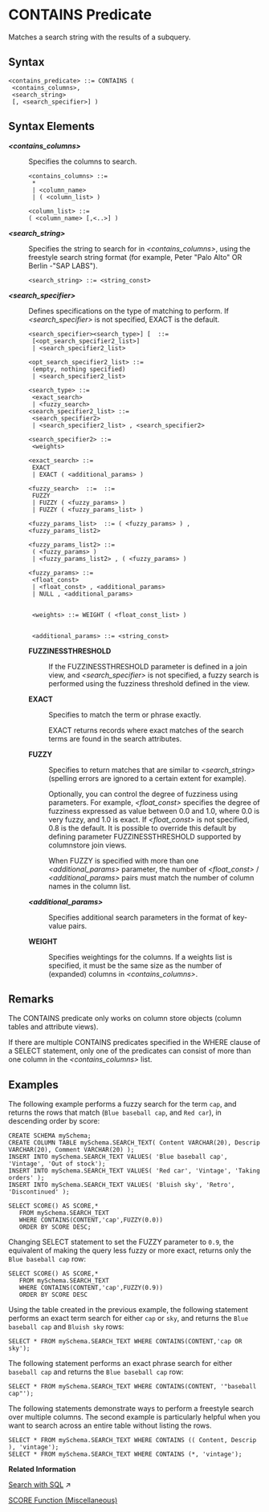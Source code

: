 <!-- loio20f952437519101487edc3d9aba84238 -->

# CONTAINS Predicate

Matches a search string with the results of a subquery.



## Syntax

```
<contains_predicate> ::= CONTAINS ( 
 <contains_columns>, 
 <search_string> 
 [, <search_specifier>] )
```



## Syntax Elements


<dl>
<dt><b>

*<contains\_columns\>*

</b></dt>
<dd>

Specifies the columns to search.

```
<contains_columns> ::= 
 * 
 | <column_name> 
 | ( <column_list> )

<column_list> ::=
( <column_name> [,<..>] )
```



</dd><dt><b>

*<search\_string\>*

</b></dt>
<dd>

Specifies the string to search for in *<contains\_columns\>*, using the freestyle search string format \(for example, Peter "Palo Alto" OR Berlin -"SAP LABS"\).

```
<search_string> ::= <string_const>
```



</dd><dt><b>

*<search\_specifier\>*

</b></dt>
<dd>

Defines specifications on the type of matching to perform. If *<search\_specifier\>* is not specified, EXACT is the default.

```
<search_specifier><search_type>] [  ::= 
 [<opt_search_specifier2_list>]
 | <search_specifier2_list>
 
<opt_search_specifier2_list> ::= 
 (empty, nothing specified)
 | <search_specifier2_list>
 
<search_type> ::= 
 <exact_search> 
 | <fuzzy_search>
<search_specifier2_list> ::= 
 <search_specifier2>
 | <search_specifier2_list> , <search_specifier2>
 
<search_specifier2> ::=  
 <weights> 
 
<exact_search> ::= 
 EXACT 
 | EXACT ( <additional_params> )
  
<fuzzy_search>  ::=  ::= 
 FUZZY 
 | FUZZY ( <fuzzy_params> ) 
 | FUZZY ( <fuzzy_params_list> )

<fuzzy_params_list>  ::= ( <fuzzy_params> ) , <fuzzy_params_list2>

<fuzzy_params_list2> ::= 
 ( <fuzzy_params> ) 
 | <fuzzy_params_list2> , ( <fuzzy_params> )
 
<fuzzy_params> ::= 
 <float_const> 
 | <float_const> , <additional_params> 
 | NULL , <additional_params>


 <weights> ::= WEIGHT ( <float_const_list> )
 

 <additional_params> ::= <string_const>
```


<dl>
<dt><b>

FUZZINESSTHRESHOLD

</b></dt>
<dd>

If the FUZZINESSTHRESHOLD parameter is defined in a join view, and *<search\_specifier\>* is not specified, a fuzzy search is performed using the fuzziness threshold defined in the view.



</dd><dt><b>

EXACT

</b></dt>
<dd>

Specifies to match the term or phrase exactly.

EXACT returns records where exact matches of the search terms are found in the search attributes.



</dd><dt><b>

FUZZY

</b></dt>
<dd>

Specifies to return matches that are similar to *<search\_string\>* \(spelling errors are ignored to a certain extent for example\).

Optionally, you can control the degree of fuzziness using parameters. For example, *<float\_const\>* specifies the degree of fuzziness expressed as value between 0.0 and 1.0, where 0.0 is very fuzzy, and 1.0 is exact. If *<float\_const\>* is not specified, 0.8 is the default. It is possible to override this default by defining parameter FUZZINESSTHRESHOLD supported by columnstore join views.

When FUZZY is specified with more than one *<additional\_params\>* parameter, the number of *<float\_const\>* / *<additional\_params\>* pairs must match the number of column names in the column list.



</dd><dt><b>

*<additional\_params\>*

</b></dt>
<dd>

Specifies additional search parameters in the format of key-value pairs.



</dd><dt><b>

WEIGHT

</b></dt>
<dd>

Specifies weightings for the columns. If a weights list is specified, it must be the same size as the number of \(expanded\) columns in *<contains\_columns\>*.



</dd>
</dl>



</dd>
</dl>



## Remarks

The CONTAINS predicate only works on column store objects \(column tables and attribute views\).

If there are multiple CONTAINS predicates specified in the WHERE clause of a SELECT statement, only one of the predicates can consist of more than one column in the *<contains\_columns\>* list.



## Examples

The following example performs a fuzzy search for the term `cap`, and returns the rows that match \(`Blue baseball cap`, and `Red car`\), in descending order by score:

```
CREATE SCHEMA mySchema;
CREATE COLUMN TABLE mySchema.SEARCH_TEXT( Content VARCHAR(20), Descrip VARCHAR(20), Comment VARCHAR(20) );
INSERT INTO mySchema.SEARCH_TEXT VALUES( 'Blue baseball cap', 'Vintage', 'Out of stock');  
INSERT INTO mySchema.SEARCH_TEXT VALUES( 'Red car', 'Vintage', 'Taking orders' );  
INSERT INTO mySchema.SEARCH_TEXT VALUES( 'Bluish sky', 'Retro', 'Discontinued' );

SELECT SCORE() AS SCORE,*  
   FROM mySchema.SEARCH_TEXT  
   WHERE CONTAINS(CONTENT,'cap',FUZZY(0.0))  
   ORDER BY SCORE DESC;
```

Changing SELECT statement to set the FUZZY parameter to `0.9`, the equivalent of making the query less fuzzy or more exact, returns only the `Blue baseball cap` row:

```
SELECT SCORE() AS SCORE,*  
   FROM mySchema.SEARCH_TEXT  
   WHERE CONTAINS(CONTENT,'cap',FUZZY(0.9))  
   ORDER BY SCORE DESC
```

Using the table created in the previous example, the following statement performs an exact term search for either `cap` or `sky`, and returns the `Blue baseball cap` and `Bluish sky` rows:

```
SELECT * FROM mySchema.SEARCH_TEXT WHERE CONTAINS(CONTENT,'cap OR sky');
```

The following statement performs an exact phrase search for either `baseball cap` and returns the `Blue baseball cap` row:

```
SELECT * FROM mySchema.SEARCH_TEXT WHERE CONTAINS(CONTENT, '"baseball cap"');
```

The following statements demonstrate ways to perform a freestyle search over multiple columns. The second example is particularly helpful when you want to search across an entire table without listing the rows.

```
SELECT * FROM mySchema.SEARCH_TEXT WHERE CONTAINS (( Content, Descrip ), 'vintage');
SELECT * FROM mySchema.SEARCH_TEXT WHERE CONTAINS (*, 'vintage');
```

**Related Information**  


[Search with SQL](https://help.sap.com/viewer/05c9edaee7fe4d28ab3627d0b1583df6/2024_1_QRC/en-US/cd07da82bb571014b185c8e3e3974767.html "In column-oriented tables, you can perform searches using the SQL SELECT statement.") :arrow_upper_right:

[SCORE Function \(Miscellaneous\)](011-SQL-Functions/score-function-miscellaneous-20e6f8e.md "Returns the relevance of a record that has been found.")

